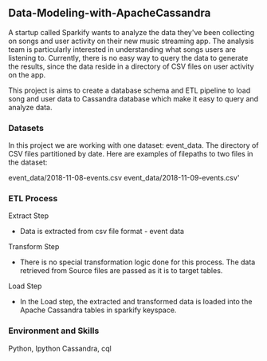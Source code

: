 ## Data-Modeling-with-ApacheCassandra

A startup called Sparkify wants to analyze the data they've been collecting on songs and user activity on their new music streaming app. The analysis team is particularly interested in understanding what songs users are listening to. Currently, there is no easy way to query the data to generate the results, since the data reside in a directory of CSV files on user activity on the app.

This project is aims to create a database schema and ETL pipeline to load song and user data to Cassandra database which make it easy to query and analyze data.


### Datasets

In this project we are working with one dataset: event_data. The directory of CSV files partitioned by date. Here are examples of filepaths to two files in the dataset:

event_data/2018-11-08-events.csv
event_data/2018-11-09-events.csv'

### ETL Process

Extract Step
- Data is extracted from csv file format - event data

Transform Step
- There is no special transformation logic done for this process. The data retrieved from Source files are passed as it is to target tables.

Load Step
- In the Load step, the extracted and transformed data is loaded into the Apache Cassandra tables in sparkify keyspace.


### Environment and Skills
Python, Ipython
Cassandra, cql
